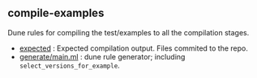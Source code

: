 
## compile-examples

Dune rules for compiling the test/examples to all the compilation stages.

- [expected](../expected) : Expected compilation output. Files commited to the repo.
- [generate/main.ml](generate/main.ml) : dune rule generator; including `select_versions_for_example`.
